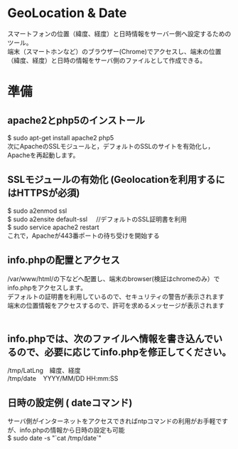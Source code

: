 # GeoLocation & Date
スマートフォンの位置（緯度、経度）と日時情報をサーバー側へ設定するためのツール。<BR>
端末（スマートホンなど）のブラウザー(Chrome)でアクセスし、端末の位置（緯度、経度）と日時の情報をサーバ側のファイルとして作成できる。<BR>

# 準備 
## apache2とphp5のインストール
 $ sudo apt-get install apache2 php5<BR>
 次にApacheのSSLモジュールと，デフォルトのSSLのサイトを有効化し，Apacheを再起動します。<BR>

## SSLモジュールの有効化 (Geolocationを利用するにはHTTPSが必須)
 $ sudo a2enmod ssl<BR>
 $ sudo a2ensite default-ssl      //デフォルトのSSL証明書を利用<BR>
 $ sudo service apache2 restart<BR>
 これで，Apacheが443番ポートの待ち受けを開始する<BR>

## info.phpの配置とアクセス
 /var/www/html/の下などへ配置し、端末のbrowser(検証はchromeのみ）でinfo.phpをアクセスします。<br>
 デフォルトの証明書を利用しているので、セキュリティの警告が表示されます<Br>
 端末の位置情報をアクセスするので、許可を求めるメッセージが表示されます<BR>　

## info.phpでは、次のファイルへ情報を書き込んでいるので、必要に応じてinfo.phpを修正してください。
 /tmp/LatLng　緯度、経度<BR>
 /tmp/date    YYYY/MM/DD HH:mm:SS<BR>
 
## 日時の設定例 ( dateコマンド)　
 サーバ側がインターネットをアクセスできればntpコマンドの利用がお手軽ですが、info.phpの情報から日時の設定も可能<br>
 $ sudo date -s "\`cat /tmp/date\`"<BR>
 
